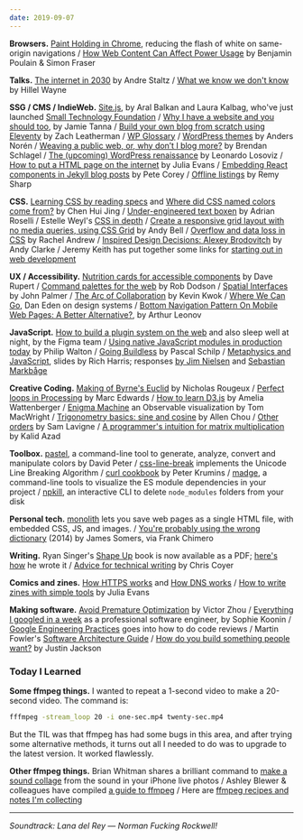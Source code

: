 ```yaml
---
date: 2019-09-07
---
```


__Browsers.__ [Paint Holding in Chrome](https://developers.google.com/web/updates/2019/05/paint-holding), reducing the flash of white on same-origin navigations / [How Web Content Can Affect Power Usage](https://webkit.org/blog/8970/how-web-content-can-affect-power-usage/) by Benjamin Poulain & Simon Fraser 

__Talks.__ [The internet in 2030](https://mixitconf.org/2019/the-internet-in-2030) by Andre Staltz / [What we know we don't know](https://www.hillelwayne.com/talks/what-we-know-we-dont-know/) by Hillel Wayne

__SSG / CMS / IndieWeb.__ [Site.js](https://sitejs.org), by Aral Balkan and Laura Kalbag, who've just launched [Small Technology Foundation](https://small-tech.org/about) / [Why I have a website and you should too](https://www.jvt.me/posts/2019/07/22/why-website/), by Jamie Tanna / [Build your own blog from scratch using Eleventy](https://www.filamentgroup.com/lab/build-a-blog/) by Zach Leatherman / [WP Glossary](https://www.wpglossary.net/) / [WordPress themes](https://www.andersnoren.se/teman/) by Anders Norén / [Weaving a public web, or, why don’t I blog more?](https://www.brendanschlagel.com/2019/09/01/weaving-a-public-web-or-why-dont-i-blog-more/) by Brendan Schlagel / [The (upcoming) WordPress renaissance](https://www.smashingmagazine.com/2019/08/upcoming-wordpress-renaissance/) by Leonardo Losoviz / [How to put a HTML page on the internet](https://jvns.ca/blog/2019/09/06/how-to-put-an-html-page-on-the-internet/) by Julia Evans / [Embedding React components in Jekyll blog posts](http://www.petecorey.com/blog/2019/08/05/embedding-react-components-in-jekyll-posts/) by Pete Corey / [Offline listings](https://remysharp.com/2019/09/05/offline-listings) by Remy Sharp

__CSS.__ [Learning CSS by reading specs](https://www.chenhuijing.com/blog/learning-css-by-reading-specifications) and [Where did CSS named colors come from?](https://www.chenhuijing.com/blog/where-did-css-named-colours-come-from/) by Chen Hui Jing / [Under-engineered text boxen](adrianroselli.com/2019/09/under-engineered-text-boxen.html) by Adrian Roselli / Estelle Weyl's [CSS in depth](https://estelle.github.io/CSS/) / [Create a responsive grid layout with no media queries, using CSS Grid](https://andy-bell.design/wrote/create-a-responsive-grid-layout-with-no-media-queries-using-css-grid/) by Andy Bell / [Overflow and data loss in CSS](https://www.smashingmagazine.com/2019/09/overflow-data-loss-css/) by Rachel Andrew / [Inspired Design Decisions: Alexey Brodovitch](https://www.smashingmagazine.com/2019/09/inspired-design-decisions-alexey-brodovitch/) by Andy Clarke / Jeremy Keith has put together some links for [starting out in web development](https://adactio.com/journal/15782)

__UX / Accessibility.__ [Nutrition cards for accessible components](https://davatron5000.github.io/a11y-nutrition-cards/) by Dave Rupert / [Command palettes for the web](https://robdodson.me/command-palettes/) by Rob Dodson / [Spatial Interfaces](https://johnpalmer.site/#/spatialinterfaces) by John Palmer / [The Arc of Collaboration](https://kwokchain.com/2019/08/16/the-arc-of-collaboration/) by Kevin Kwok / [Where We Can Go](https://daneden.me/2019/08/27/where-we-can-go/), Dan Eden on design systems / [Bottom Navigation Pattern On Mobile Web Pages: A Better Alternative?](https://www.smashingmagazine.com/2019/08/bottom-navigation-pattern-mobile-web-pages/), by Arthur Leonov

__JavaScript.__ [How to build a plugin system on the web](https://www.figma.com/blog/how-we-built-the-figma-plugin-system/) and also sleep well at night, by the Figma team / [Using native JavaScript modules in production today](https://philipwalton.com/articles/using-native-javascript-modules-in-production-today/) by Philip Walton / [Going Buildless](https://css-tricks.com/going-buildless/) by Pascal Schilp / [Metaphysics and JavaScript](https://docs.google.com/presentation/d/1PUvpXMBEDS45rd0wHu6tF3j_8wmGC6cOLtOw2hzU-mw), slides by Rich Harris; responses [by Jim Nielsen](https://blog.jim-nielsen.com/2019/thoughts-on-rich-harris-talk/) and [Sebastian Markbåge](https://gist.github.com/sebmarkbage/a5ef436427437a98408672108df01919)

__Creative Coding.__ [Making of Byrne's Euclid](https://www.c82.net/blog/?id=79) by Nicholas Rougeux / [Perfect loops in Processing](https://bjango.com/articles/processingperfectloops/) by Marc Edwards / [How to learn D3.js](https://wattenberger.com/blog/d3) by Amelia Wattenberger / [Enigma Machine](https://observablehq.com/@tmcw/enigma-machine) an Observable visualization by Tom MacWright / [Trigonometry basics: sine and cosine](http://www.allenchou.net/2019/08/trigonometry-basics-sine-cosine/) by Allen Chou / [Other orders](https://otherorders.net/) by Sam Lavigne / [A programmer's intuition for matrix multiplication](https://betterexplained.com/articles/matrix-multiplication/) by Kalid Azad

__Toolbox.__ [pastel](https://github.com/sharkdp/pastel), a command-line tool to generate, analyze, convert and manipulate colors by David Peter / [css-line-break](https://github.com/niklasvh/css-line-break) implements the Unicode Line Breaking Algorithm / [curl cookbook](https://catonmat.net/cookbooks/curl) by Peter Krumins / [madge](https://github.com/pahen/madge), a command-line tools to visualize the ES module dependencies in your project / [npkill](https://npkill.js.org/), an interactive CLI to delete `node_modules` folders from your disk 

__Personal tech.__ [monolith](https://github.com/Y2Z/monolith) lets you save web pages as a single HTML file, with embedded CSS, JS, and images. / [You're probably using the wrong dictionary](http://jsomers.net/blog/dictionary) (2014) by James Somers, via Frank Chimero 

__Writing.__ Ryan Singer's [Shape Up](https://basecamp.com/shapeup) book is now available as a PDF; [here's how](https://m.signalvnoise.com/how-i-wrote-shape-up/) he wrote it / [Advice for technical writing](https://css-tricks.com/advice-for-technical-writing/) by Chris Coyer

__Comics and zines.__ [How HTTPS works](https://howhttps.works/) and [How DNS works](https://howdns.works/) / [How to write zines with simple tools](https://jvns.ca/blog/2019/09/01/ways-to-write-zines-without-fancy-tools/) by Julia Evans

__Making software.__ [Avoid Premature Optimization](https://victorzhou.com/blog/avoid-premature-optimization/) by Victor Zhou / [Everything I googled in a week](https://localghost.dev/2019/09/everything-i-googled-in-a-week-as-a-professional-software-engineer/) as a professional software engineer, by Sophie Koonin / [Google Engineering Practices](https://google.github.io/eng-practices/) goes into how to do code reviews / Martin Fowler's [Software Architecture Guide](https://martinfowler.com/architecture/) / [How do you build something people want?](https://justinjackson.ca/build) by Justin Jackson

### Today I Learned

__Some ffmpeg things.__ I wanted to repeat a 1-second video to make a 20-second video. The command is:

```bash
fffmpeg -stream_loop 20 -i one-sec.mp4 twenty-sec.mp4
```

But the TIL was that ffmpeg has had some bugs in this area, and after trying some alternative methods, it turns out all I needed to do was to upgrade to the latest version. It worked flawlessly.

__Other ffmpeg things.__ Brian Whitman shares a brilliant command to [make a sound collage](https://gist.github.com/bwhitman/5be2f905556a25145dbac74fe4080739) from the sound in your iPhone live photos / Ashley Blewer & colleagues have compiled [a guide to ffmpeg](https://amiaopensource.github.io/ffmprovisr/) / Here are [ffmpeg recipes and notes I'm collecting](https://github.com/danburzo/toolbox/blob/master/ffmpeg.md)

---

_Soundtrack: Lana del Rey — Norman Fucking Rockwell!_